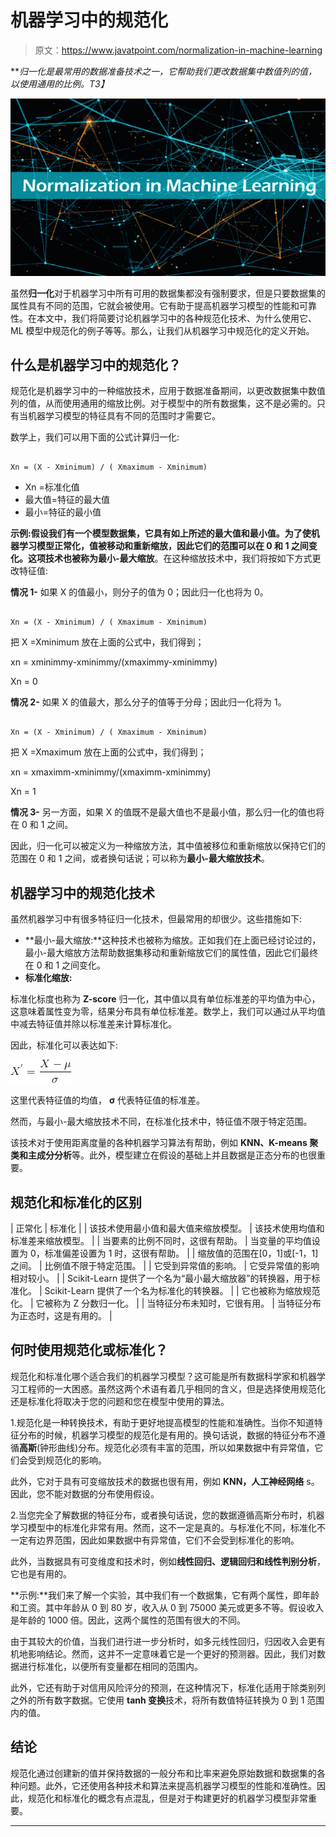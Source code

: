 # 机器学习中的规范化

> 原文：<https://www.javatpoint.com/normalization-in-machine-learning>

***归一化是最常用的数据准备技术之一，它帮助我们更改数据集中数值列的值，以使用通用的比例。*T3】**

![Normalization in Machine Learning](img/f317352291a36fa54fb6aaabea2f26ee.png)

虽然**归一化**对于机器学习中所有可用的数据集都没有强制要求，但是只要数据集的属性具有不同的范围，它就会被使用。它有助于提高机器学习模型的性能和可靠性。在本文中，我们将简要讨论机器学习中的各种规范化技术、为什么使用它、ML 模型中规范化的例子等等。那么，让我们从机器学习中规范化的定义开始。

## 什么是机器学习中的规范化？

规范化是机器学习中的一种缩放技术，应用于数据准备期间，以更改数据集中数值列的值，从而使用通用的缩放比例。对于模型中的所有数据集，这不是必需的。只有当机器学习模型的特征具有不同的范围时才需要它。

数学上，我们可以用下面的公式计算归一化:

```

Xn = (X - Xminimum) / ( Xmaximum - Xminimum)

```

*   Xn =标准化值
*   最大值=特征的最大值
*   最小=特征的最小值

**示例:**假设我们有一个模型数据集，它具有如上所述的最大值和最小值。为了使机器学习模型正常化，值被移动和重新缩放，因此它们的范围可以在 0 和 1 之间变化。这项技术也被称为**最小-最大缩放**。在这种缩放技术中，我们将按如下方式更改特征值:

**情况 1-** 如果 X 的值最小，则分子的值为 0；因此归一化也将为 0。

```

Xn = (X - Xminimum) / ( Xmaximum - Xminimum)

```

把 X =Xminimum 放在上面的公式中，我们得到；

xn = xminimmy-xminimmy/(xmaximmy-xminimmy)

Xn = 0

**情况 2-** 如果 X 的值最大，那么分子的值等于分母；因此归一化将为 1。

```

Xn = (X - Xminimum) / ( Xmaximum - Xminimum)

```

把 X =Xmaximum 放在上面的公式中，我们得到；

xn = xmaximm-xminimmy/(xmaximm-xminimmy)

Xn = 1

**情况 3-** 另一方面，如果 X 的值既不是最大值也不是最小值，那么归一化的值也将在 0 和 1 之间。

因此，归一化可以被定义为一种缩放方法，其中值被移位和重新缩放以保持它们的范围在 0 和 1 之间，或者换句话说；可以称为**最小-最大缩放技术**。

## 机器学习中的规范化技术

虽然机器学习中有很多特征归一化技术，但最常用的却很少。这些措施如下:

*   **最小-最大缩放:**这种技术也被称为缩放。正如我们在上面已经讨论过的，最小-最大缩放方法帮助数据集移动和重新缩放它们的属性值，因此它们最终在 0 和 1 之间变化。
*   **标准化缩放:**

标准化标度也称为 **Z-score** 归一化，其中值以具有单位标准差的平均值为中心，这意味着属性变为零，结果分布具有单位标准差。数学上，我们可以通过从平均值中减去特征值并除以标准差来计算标准化。

因此，标准化可以表达如下:

![Normalization in Machine Learning](img/0ea757f9b0adb2d16f4b90e256c8b0d4.png)

这里代表特征值的均值， **σ** 代表特征值的标准差。

然而，与最小-最大缩放技术不同，在标准化技术中，特征值不限于特定范围。

该技术对于使用距离度量的各种机器学习算法有帮助，例如 **KNN、K-means 聚类和主成分分析**等。此外，模型建立在假设的基础上并且数据是正态分布的也很重要。

## 规范化和标准化的区别

| 正常化 | 标准化 |
| 该技术使用最小值和最大值来缩放模型。 | 该技术使用均值和标准差来缩放模型。 |
| 当要素的比例不同时，这很有帮助。 | 当变量的平均值设置为 0，标准偏差设置为 1 时，这很有帮助。 |
| 缩放值的范围在[0，1]或[-1，1]之间。 | 比例值不限于特定范围。 |
| 它受到异常值的影响。 | 它受异常值的影响相对较小。 |
| Scikit-Learn 提供了一个名为“最小最大缩放器”的转换器，用于标准化。 | Scikit-Learn 提供了一个名为标准化的转换器。 |
| 它也被称为缩放规范化。 | 它被称为 Z 分数归一化。 |
| 当特征分布未知时，它很有用。 | 当特征分布为正态时，这是有用的。 |

## 何时使用规范化或标准化？

规范化和标准化哪个适合我们的机器学习模型？这可能是所有数据科学家和机器学习工程师的一大困惑。虽然这两个术语有着几乎相同的含义，但是选择使用规范化还是标准化将取决于您的问题和您在模型中使用的算法。

1.规范化是一种转换技术，有助于更好地提高模型的性能和准确性。当你不知道特征分布的时候，机器学习模型的规范化是有用的。换句话说，数据的特征分布不遵循**高斯**(钟形曲线)分布。规范化必须有丰富的范围，所以如果数据中有异常值，它们会受到规范化的影响。

此外，它对于具有可变缩放技术的数据也很有用，例如 **KNN，人工神经网络** s。因此，您不能对数据的分布使用假设。

2.当您完全了解数据的特征分布，或者换句话说，您的数据遵循高斯分布时，机器学习模型中的标准化非常有用。然而，这不一定是真的。与标准化不同，标准化不一定有边界范围，因此如果数据中有异常值，它们不会受到标准化的影响。

此外，当数据具有可变维度和技术时，例如**线性回归、逻辑回归和线性判别分析**，它也是有用的。

**示例:**我们来了解一个实验，其中我们有一个数据集，它有两个属性，即年龄和工资。其中年龄从 0 到 80 岁，收入从 0 到 75000 美元或更多不等。假设收入是年龄的 1000 倍。因此，这两个属性的范围有很大的不同。

由于其较大的价值，当我们进行进一步分析时，如多元线性回归，归因收入会更有机地影响结论。然而，这并不一定意味着它是一个更好的预测器。因此，我们对数据进行标准化，以便所有变量都在相同的范围内。

此外，它还有助于对信用风险评分的预测，在这种情况下，标准化适用于除类别列之外的所有数字数据。它使用 **tanh 变换**技术，将所有数值特征转换为 0 到 1 范围内的值。

## 结论

规范化通过创建新的值并保持数据的一般分布和比率来避免原始数据和数据集的各种问题。此外，它还使用各种技术和算法来提高机器学习模型的性能和准确性。因此，规范化和标准化的概念有点混乱，但是对于构建更好的机器学习模型非常重要。

* * *